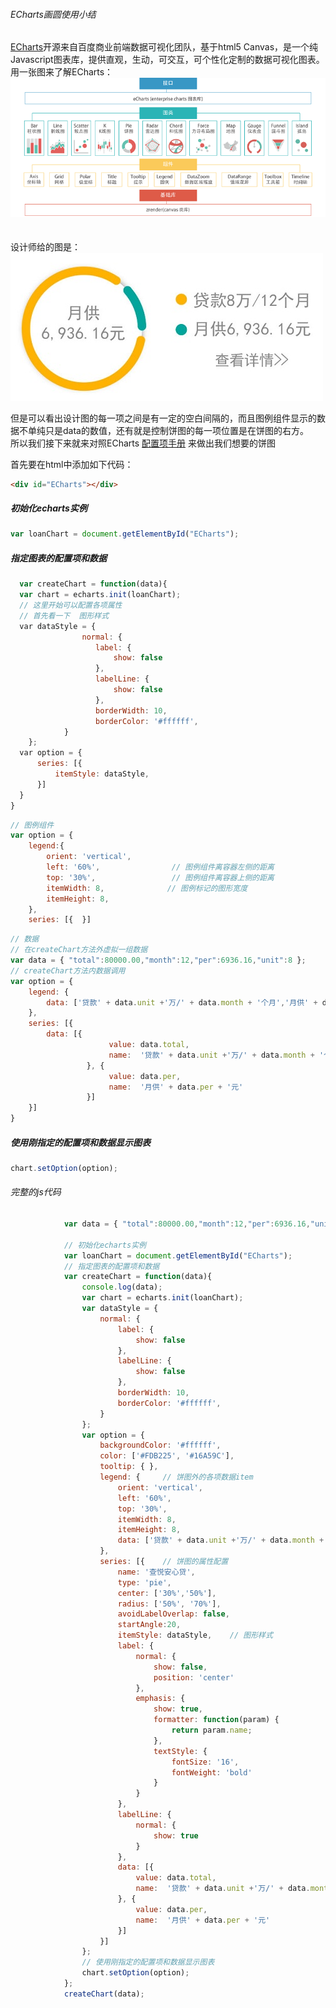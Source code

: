 ###### ECharts画圆使用小结

[ECharts](http://echarts.baidu.com/)开源来自百度商业前端数据可视化团队，基于html5 Canvas，是一个纯Javascript图表库，提供直观，生动，可交互，可个性化定制的数据可视化图表。 <br>
用一张图来了解ECharts：   <br>
![](./views/40e161e7435e316b26ed0bf5dd5315e3.png)   <br> 
<br> 
<br> 
设计师给的图是： ![](./views/echarts.jpg)   <br>


但是可以看出设计图的每一项之间是有一定的空白间隔的，而且图例组件显示的数据不单纯只是data的数值，还有就是控制饼图的每一项位置是在饼图的右方。  <br>
所以我们接下来就来对照ECharts [配置项手册](http://echarts.baidu.com/option.html#title) 来做出我们想要的饼图  <br>

首先要在html中添加如下代码：
```html
<div id="ECharts"></div>
```
##### 初始化echarts实例
```javascript
var loanChart = document.getElementById("ECharts");
```
##### 指定图表的配置项和数据

```javascript
  var createChart = function(data){
  var chart = echarts.init(loanChart);
  // 这里开始可以配置各项属性
  // 首先看一下  图形样式
  var dataStyle = {
				normal: {
				   label: {
				       show: false
				   },
				   labelLine: {
				       show: false
				   },
				   borderWidth: 10,
				   borderColor: '#ffffff',	       
			}
	};
  var option = {
      series: [{
          itemStyle: dataStyle,
      }]
  }
}
```
```javascript
// 图例组件  
var option = {
    legend:{ 
        orient: 'vertical',
        left: '60%',                // 图例组件离容器左侧的距离                  
        top: '30%',                 // 图例组件离容器上侧的距离                    
        itemWidth: 8,              // 图例标记的图形宽度          
        itemHeight: 8,
    },
    series: [{  }]
```
```javascript
// 数据
// 在createChart方法外虚拟一组数据
var data = { "total":80000.00,"month":12,"per":6936.16,"unit":8 };
// createChart方法内数据调用
var option = {
    legend: {
        data: ['贷款' + data.unit +'万/' + data.month + '个月','月供' + data.per + '元'],
    },
    series: [{
        data: [{
				      value: data.total,
				      name:  '贷款' + data.unit +'万/' + data.month + '个月'
				 }, {
				      value: data.per,
				      name:  '月供' + data.per + '元'
				 }]
    }]
}
```
##### 使用刚指定的配置项和数据显示图表
```javascript
chart.setOption(option);
```
###### 完整的js代码
```javascript
     		var data = { "total":80000.00,"month":12,"per":6936.16,"unit":8 };
 			
 			// 初始化echarts实例
 			var loanChart = document.getElementById("ECharts");
 			// 指定图表的配置项和数据
 			var createChart = function(data){
 				console.log(data);
 				var chart = echarts.init(loanChart);
 				var dataStyle = {
				    normal: {
				        label: {
				            show: false
				        },
				        labelLine: {
				            show: false
				        },
				        borderWidth: 10,
				        borderColor: '#ffffff',	       
				    }
				};
 				var option = {
 					backgroundColor: '#ffffff',
				    color: ['#FDB225', '#16A59C'],
				    tooltip: { },
				    legend: {     // 饼图外的各项数据item
				        orient: 'vertical',
				        left: '60%',
				        top: '30%',
				        itemWidth: 8,
				        itemHeight: 8,
				        data: ['贷款' + data.unit +'万/' + data.month + '个月','月供' + data.per + '元'],
				    },
				    series: [{    // 饼图的属性配置
				        name: '查悦安心贷',
				        type: 'pie',
				        center: ['30%','50%'],
				        radius: ['50%', '70%'],
				        avoidLabelOverlap: false,
				        startAngle:20,
				        itemStyle: dataStyle,    // 图形样式
				        label: {
				            normal: {
				                show: false,
				                position: 'center'
				            },
				            emphasis: {
				                show: true,
				                formatter: function(param) {
				                	return param.name;
				                },
				                textStyle: {
				                    fontSize: '16',
				                    fontWeight: 'bold'
				                }
				            }
				        },
				        labelLine: {
				            normal: {
				                show: true
				            }
				        },
				        data: [{
				            value: data.total,
				            name:  '贷款' + data.unit +'万/' + data.month + '个月'
				        }, {
				            value: data.per,
				            name:  '月供' + data.per + '元'
				        }]
				    }]
 				};
 				// 使用刚指定的配置项和数据显示图表
 				chart.setOption(option);
 			};
 			createChart(data);
```
